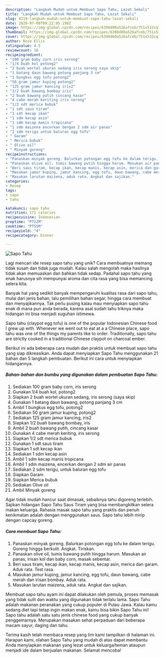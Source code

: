 ```yaml
---
description: "Langkah Mudah untuk Membuat Sapo Tahu, Lezat Sekali"
title: "Langkah Mudah untuk Membuat Sapo Tahu, Lezat Sekali"
slug: 4219-langkah-mudah-untuk-membuat-sapo-tahu-lezat-sekali
date: 2020-07-08T09:22:05.198Z
image: https://img-global.cpcdn.com/recipes/6398d80a526afceb/751x532cq70/sapo-tahu-foto-resep-utama.jpg
thumbnail: https://img-global.cpcdn.com/recipes/6398d80a526afceb/751x532cq70/sapo-tahu-foto-resep-utama.jpg
cover: https://img-global.cpcdn.com/recipes/6398d80a526afceb/751x532cq70/sapo-tahu-foto-resep-utama.jpg
author: Rose Ellis
ratingvalue: 4.5
reviewcount: 10
recipeingredient:
- "100 gram baby corn iris serong"
- "1/4 buah kol potong2"
- "2 buah wortel ukuran sedang iris serong saya skip"
- "1 batang daun bawang potong panjang 3 cm"
- "1 bungkus egg tofu potong2"
- "50 gram jamur kuping potong2"
- "125 gram jamur kancing iris2"
- "1/2 buah bawang bombay iris"
- "2 buah bawang putih cincang kasar"
- "4 cabe merah keriting iris serong"
- "1/2 sdt merica bubuk"
- "1 sdt saus tiram"
- "1 sdt kecap ikan"
- "1 sdm kecap asin"
- "1 sdm kecap manis tropicana"
- "1 sdm maizena encerkan dengan 2 sdm air panas"
- "2 sdm terigu untuk baluran egg tofu"
- " Garam"
- " Merica bubuk"
- " Olive oil"
- " Minyak goreng"
recipeinstructions:
- "Panaskan minyak goreng. Balurkan potongan egg tofu ke dalam terigu. Goreng hingga berkulit. Angkat. Tiriskan."
- "Panaskan olive oil, tumis bawang putih hingga harum. Masukan air panas, irisan kol dan baby corn, masak sebentar."
- "Beri saus tiram, kecap ikan, kecap manis, kecap asin, merica dan garam. Aduk rata. Test rasa."
- "Masukan jamur kuping, jamur kancing, egg tofu, daun bawang, cabe merah dan irisan bombay. Aduk rata."
- "Masukan larutan maizena, aduk rata. Angkat dan sajikan."
categories:
- Resep
tags:
- sapo
- tahu

katakunci: sapo tahu 
nutrition: 171 calories
recipecuisine: Indonesian
preptime: "PT22M"
cooktime: "PT55M"
recipeyield: "4"
recipecategory: Dinner

---
```



![Sapo Tahu](https://img-global.cpcdn.com/recipes/6398d80a526afceb/751x532cq70/sapo-tahu-foto-resep-utama.jpg)

Lagi mencari ide resep sapo tahu yang unik? Cara membuatnya memang tidak susah dan tidak juga mudah. Kalau salah mengolah maka hasilnya tidak akan memuaskan dan bahkan tidak sedap. Padahal sapo tahu yang enak harusnya sih mempunyai aroma dan cita rasa yang bisa memancing selera kita.

Banyak hal yang sedikit banyak mempengaruhi kualitas rasa dari sapo tahu, mulai dari jenis bahan, lalu pemilihan bahan segar, hingga cara membuat dan menyajikannya. Tak perlu pusing kalau mau menyiapkan sapo tahu enak di mana pun anda berada, karena asal sudah tahu triknya maka hidangan ini bisa menjadi suguhan istimewa.

Sapo tahu (claypot egg tofu) is one of the popular Indonesian Chinese food I grew up with. Whenever we went out to eat at a a Chinese place, sapo tahu was one of the things my parents like to order. Traditionally, sapo tahu are strictly cooked in a traditional Chinese claypot on charcoal ember.


Berikut ini ada beberapa cara mudah dan praktis untuk membuat sapo tahu yang siap dikreasikan. Anda dapat menyiapkan Sapo Tahu menggunakan 21 bahan dan 5 langkah pembuatan. Berikut ini cara untuk menyiapkan hidangannya.

<!--inarticleads1-->

##### Bahan-bahan dan bumbu yang digunakan dalam pembuatan Sapo Tahu:

1. Sediakan 100 gram baby corn, iris serong
1. Gunakan 1/4 buah kol, potong2
1. Siapkan 2 buah wortel ukuran sedang, iris serong (saya skip)
1. Gunakan 1 batang daun bawang, potong panjang 3 cm
1. Ambil 1 bungkus egg tofu, potong2
1. Sediakan 50 gram jamur kuping, potong2
1. Sediakan 125 gram jamur kancing, iris2
1. Siapkan 1/2 buah bawang bombay, iris
1. Ambil 2 buah bawang putih, cincang kasar
1. Gunakan 4 cabe merah keriting, iris serong
1. Siapkan 1/2 sdt merica bubuk
1. Gunakan 1 sdt saus tiram
1. Siapkan 1 sdt kecap ikan
1. Sediakan 1 sdm kecap asin
1. Ambil 1 sdm kecap manis tropicana
1. Ambil 1 sdm maizena, encerkan dengan 2 sdm air panas
1. Sediakan 2 sdm terigu, untuk baluran egg tofu
1. Siapkan  Garam
1. Siapkan  Merica bubuk
1. Sediakan  Olive oil
1. Ambil  Minyak goreng


Agar tidak mudah hancur saat dimasak, sebaiknya tahu digoreng terlebih. Sajikan hidangan Sapo Tahu Saus Tiram yang bisa membangkitkan selera makan keluarga. Rahasia masak sapo tahu yang praktis dan penuh kenikmatan adalah dengan menggunakan saus. Sapo tahu lebih mirip dengan capcay goreng. 

<!--inarticleads2-->

##### Cara membuat Sapo Tahu:

1. Panaskan minyak goreng. Balurkan potongan egg tofu ke dalam terigu. Goreng hingga berkulit. Angkat. Tiriskan.
1. Panaskan olive oil, tumis bawang putih hingga harum. Masukan air panas, irisan kol dan baby corn, masak sebentar.
1. Beri saus tiram, kecap ikan, kecap manis, kecap asin, merica dan garam. Aduk rata. Test rasa.
1. Masukan jamur kuping, jamur kancing, egg tofu, daun bawang, cabe merah dan irisan bombay. Aduk rata.
1. Masukan larutan maizena, aduk rata. Angkat dan sajikan.


Membuat sapo tahu ayam ini dapat dilakukan oleh pemula, proses memasak yang tidak sulit dan waktu yang digunakan tidak terlalu lama. Sapo Tahu adalah makanan peranakan yang cukup populer di Pulau Jawa. Kalau kamu sedang diet tapi tetap ingin makan enak, kamu bisa bikin Sapo Tahu ini! Sapo tahu adalah satu satu jenis chinese food yang cukup banyak penggemarnya. Merupakan masakan sehat perpaduan dari beberapa macam sayur, daging dan tahu. 

Terima kasih telah membaca resep yang tim kami tampilkan di halaman ini. Harapan kami, olahan Sapo Tahu yang mudah di atas dapat membantu Anda menyiapkan makanan yang lezat untuk keluarga/teman ataupun menjadi ide dalam berjualan makanan. Selamat mencoba!

